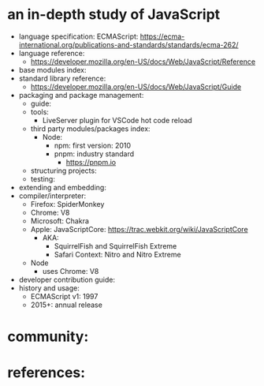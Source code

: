 # an in-depth study of JavaScript

- language specification: ECMAScript: https://ecma-international.org/publications-and-standards/standards/ecma-262/
- language reference: 
    - https://developer.mozilla.org/en-US/docs/Web/JavaScript/Reference
- base modules index: 
- standard library reference: 
    - https://developer.mozilla.org/en-US/docs/Web/JavaScript/Guide
- packaging and package management:
	- guide: 
	- tools:
        - LiveServer plugin for VSCode hot code reload
    - third party modules/packages index: 
        - Node:
            - npm: first version: 2010
            - pnpm: industry standard
                - https://pnpm.io
	- structuring projects: 
	- testing: 
- extending and embedding:
- compiler/interpreter:
    - Firefox: SpiderMonkey
    - Chrome: V8
    - Microsoft: Chakra
    - Apple: JavaScriptCore: https://trac.webkit.org/wiki/JavaScriptCore
        - AKA:  
            - ​SquirrelFish and ​SquirrelFish Extreme
            - Safari Context: Nitro and Nitro Extreme
    - Node
        - uses Chrome: V8
- developer contribution guide:
- history and usage:
    - ECMAScript v1: 1997
    - 2015+: annual release


# community:
# references:
